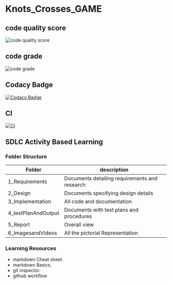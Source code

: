 # Knots_Crosses_GAME

## code quality score

![code quality score](https://api.codiga.io/project/29870/score/svg)

## code grade

![code grade](https://api.codiga.io/project/29870/status/svg)

## Codacy Badge

[![Codacy Badge](https://app.codacy.com/project/badge/Grade/c6544e0117394e4e8cfa2e4fe83e9f53)](https://www.codacy.com/gh/Jananichandiran/M1_game_Knots_crosses/dashboard?utm_source=github.com&amp;utm_medium=referral&amp;utm_content=Jananichandiran/M1_game_Knots_crosses&amp;utm_campaign=Badge_Grade)

## CI

[![CI](https://github.com/Jananichandiran/M1_game_Knots_crosses/actions/workflows/main.yml/badge.svg)](https://github.com/Jananichandiran/M1_game_Knots_crosses/actions/workflows/main.yml)

## SDLC Activity Based Learning
### Folder Structure

| Folder | description | 
| ---------- | ----------- |
| 1_Requirements | Documents detailing requirements and research |
| 2_Design | Documents specifying design details |
| 3_Implementation | All code and documentation |
| 4_testPlanAndOutput | Documents with test plans and procedures |
| 5_Report | Overall view |
| 6_ImagesandVideos | All the pictorial Representation | 

### Learning Resources

-   markdown Cheat sheet.
-   markdown Basics.
-   git inspector.
-   github workflow
